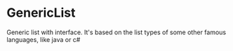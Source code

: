 # GenericList
Generic list with interface. It's based on the list types of some other famous languages, like java or c#

